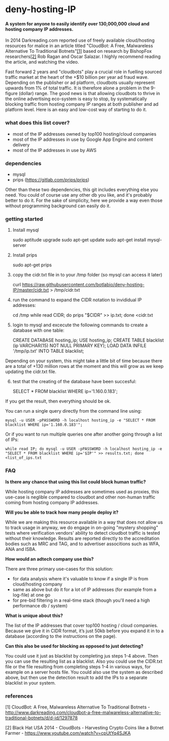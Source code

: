 # deny-hosting-IP
#### A system for anyone to easily identify over 130,000,000 cloud and hosting company IP addresses.

In 2014 Darkreading.com reported use of freely available cloud/hosting resources for malice in an article titled "CloudBot: A Free, Malwareless Alternative To Traditional Botnets"[[1]](http://www.darkreading.com/cloudbot-a-free-malwareless-alternative-to-traditional-botnets/d/d-id/1297878) based on research by BishopFox researchers[[2]](https://www.youtube.com/watch?v=cpUtYq4SJKA) Rob Ragan and Oscar Salazar. I highly recommend reading the article, and watching the video.  

Fast forward 2 years and "cloudbots" play a crucial role in fuelling sourced traffic market at the heart of the +$10 billion per year ad fraud wave. Depending on the publisher or ad platform, cloudbots usually represent upwards from 1% of total traffic. It is therefore alone a problem in the 9-figure (dollar) range. The good news is that allowing cloudbots to thrive in the online advertising eco-system is easy to stop, by systematically blocking traffic from hosting company IP ranges at both publisher and ad platform level. Here is an easy and low-cost way of starting to do it. 

### what does this list cover? 

- most of the IP addresses owned by top100 hosting/cloud companies 
- most of the IP addresses in use by Google App Engine and content delivery 
- most of the IP addresses in use by AWS

### dependencies 

- mysql 
- prips (https://gitlab.com/prips/prips)

Other than these two dependencies, this git includes everything else you need. You could of course use any other db you like, and it's probably better to do it. For the sake of simplicity, here we provide a way even those without programming background can easily do it. 

### getting started 

1) Install mysql 

    sudo aptitude upgrade
    sudo apt-get update
    sudo apt-get install mysql-server 
    
2) Install prips 

    sudo apt-get prips

3) copy the cidr.txt file in to your /tmp folder (so mysql can access it later)

    curl https://raw.githubusercontent.com/botlabio/deny-hosting-IP/master/cidr.txt > /tmp/cidr.txt
    
4) run the command to expand the CIDR notation to invididual IP addresses: 
    
    cd /tmp
    while read CIDR; do prips "$CIDR" >> ip.txt; done <cidr.txt

5) login to mysql and excecute the following commands to create a database with one table: 

    CREATE DATABASE hosting_ip;
    USE hosting_ip;
    CREATE TABLE blacklist (ip VARCHAR(15) NOT NULL PRIMARY KEY);
    LOAD DATA INFILE '/tmp/ip.txt' INTO TABLE blacklist;

Depending on your system, this might take a little bit of time because there are a total of +130 million rows at the moment and this will grow as we keep updating the cidr.txt file. 

6) test that the creating of the database have been succesful: 

    SELECT * FROM blacklist WHERE ip='1.160.0.183';
   
If you get the result, then everything should be ok. 

You can run a single query directly from the command line using: 

    mysql -u USER -pPASSWORD -h localhost hosting_ip -e "SELECT * FROM blacklist WHERE ip='1.160.0.183'";
    
Or if you want to run multiple queries one after another going through a list of IPs: 

    while read IP; do mysql -u USER -pPASSWORD -h localhost hosting_ip -e "SELECT * FROM blacklist WHERE ip='$IP'" >> results.txt; done <list_of_ips.txt

### FAQ

**Is there any chance that using this list could block human traffic?**

While hosting company IP addresses are sometimes used as proxies, this use-case is neglible compared to cloudbot and other non-human traffic coming from hosting company IP addresses. 

**Will you be able to track how many people deploy it?**

While we are making this resource available in a way that does not allow us to track usage in anyway, we do engage in on-going "mystery shopping" tests where verification vendors' ability to detect cloudbot traffic is tested without their knowledge. Results are reported directly to the accreditation bodies such as MRC and TAG, and to advertiser associtions such as WFA, ANA and ISBA.

**How would an adtech company use this?**

There are three primary use-cases for this solution:

- for data analysis where it's valuable to know if a single IP is from cloud/hosting company
- same as above but do it for a lot of IP addresses (for example from a log-file) at one go
- for pre-bid filtering in a real-time stack (though you'll need a high performance db / system) 

**What is unique about this?**

The list of the IP addresses that cover top100 hosting / cloud companies. Because we give it in CIDR format, it’s just 50kb before you expand it in to a database (according to the instructions on the page). 

**Can this also be used for blocking as opposed to just detecting?**

You could use it just as blacklist by completing jus steps 1-4 above. Then you can use the resulting list as a blacklist. Also you could use the CIDR.txt file or the file resulting from completing steps 1-4 in various ways, for example on a server hosts file. You could also use the system as described above, but then use the detection result to add the IPs to a separate blacklist in your system. 

### references

[1] CloudBot: A Free, Malwareless Alternative To Traditional Botnets - http://www.darkreading.com/cloudbot-a-free-malwareless-alternative-to-traditional-botnets/d/d-id/1297878

[2] Black Hat USA 2014 - CloudBots - Harvesting Crypto Coins like a Botnet Farmer - https://www.youtube.com/watch?v=cpUtYq4SJKA

